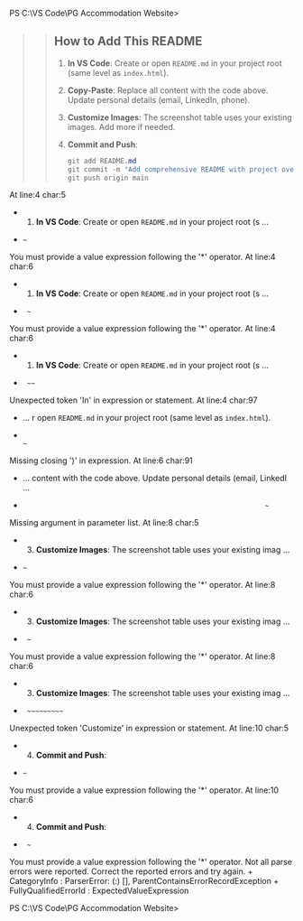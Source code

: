 PS C:\VS Code\PG Accommodation Website> 
>> ## How to Add This README
>> 
>> 1. **In VS Code**: Create or open `README.md` in your project root (same level as `index.html`).
>> 
>> 2. **Copy-Paste**: Replace all content with the code above. Update personal details (email, LinkedIn, phone).
>> 
>> 3. **Customize Images**: The screenshot table uses your existing images. Add more if needed.
>> 
>> 4. **Commit and Push**:
>>    ```powershell
>>    git add README.md
>>    git commit -m "Add comprehensive README with project overview, setup, and features"
>>    git push origin main
>> 
At line:4 char:5
+ 1. **In VS Code**: Create or open `README.md` in your project root (s ...
+     ~
You must provide a value expression following the '*' operator.
At line:4 char:6
+ 1. **In VS Code**: Create or open `README.md` in your project root (s ...
+      ~
You must provide a value expression following the '*' operator.
At line:4 char:6
+ 1. **In VS Code**: Create or open `README.md` in your project root (s ...
+      ~~
Unexpected token 'In' in expression or statement.
At line:4 char:97
+ ... r open `README.md` in your project root (same level as `index.html`).
+                                                                          ~
Missing closing ')' in expression.
At line:6 char:91
+ ...  content with the code above. Update personal details (email, LinkedI ...
+                                                                 ~
Missing argument in parameter list.
At line:8 char:5
+ 3. **Customize Images**: The screenshot table uses your existing imag ...
+     ~
You must provide a value expression following the '*' operator.
At line:8 char:6
+ 3. **Customize Images**: The screenshot table uses your existing imag ...
+      ~
You must provide a value expression following the '*' operator.
At line:8 char:6
+ 3. **Customize Images**: The screenshot table uses your existing imag ...
+      ~~~~~~~~~
Unexpected token 'Customize' in expression or statement.
At line:10 char:5
+ 4. **Commit and Push**:
+     ~
You must provide a value expression following the '*' operator.
At line:10 char:6
+ 4. **Commit and Push**:
+      ~
You must provide a value expression following the '*' operator.
Not all parse errors were reported.  Correct the reported errors and try again.
    + CategoryInfo          : ParserError: (:) [], ParentContainsErrorRecordException
    + FullyQualifiedErrorId : ExpectedValueExpression

PS C:\VS Code\PG Accommodation Website> 
